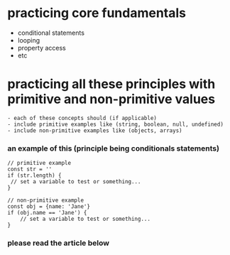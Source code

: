 # practicing core fundamentals

- conditional statements
- looping
- property access
- etc

# practicing all these principles with primitive and non-primitive values

    - each of these concepts should (if applicable)
    - include primitive examples like (string, boolean, null, undefined)
    - include non-primitive examples like (objects, arrays)

### an example of this (principle being conditionals statements)

```
// primitive example
const str = ''
if (str.length) {
 // set a variable to test or something...
}

// non-primitive example
const obj = {name: 'Jane'}
if (obj.name == 'Jane') {
    // set a variable to test or something...
}
```

### please read the article below

<!-- https://www.thinkful.com/blog/why-learning-to-code-is-so-damn-hard/ -->
